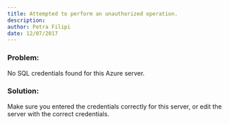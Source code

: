 ```yaml
---
title: Attempted to perform an unauthorized operation.
description: 
author: Petra Filipi
date: 12/07/2017
---
```


### Problem:
No SQL credentials found for this Azure server.
### Solution:
Make sure you entered the credentials correctly for this server, or edit the server with the correct credentials.